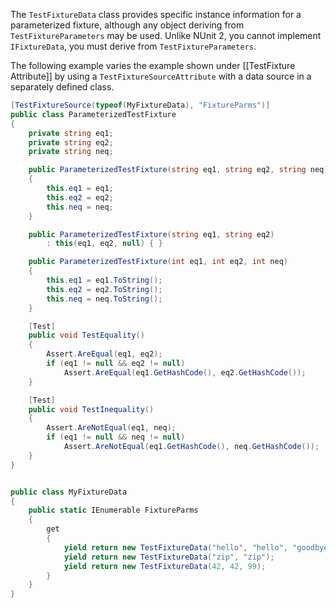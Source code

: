The `TestFixtureData` class provides specific instance information for a parameterized fixture, although any object deriving from `TestFixtureParameters` may be used. Unlike NUnit 2, you cannot implement `IFixtureData`, you must derive from `TestFixtureParameters`. 

The following example varies the example shown under [[TestFixture Attribute]] by using
a `TestFixtureSourceAttribute` with a data source in a separately defined class.

```csharp
[TestFixtureSource(typeof(MyFixtureData), "FixtureParms")]
public class ParameterizedTestFixture
{
    private string eq1;
    private string eq2;
    private string neq;

    public ParameterizedTestFixture(string eq1, string eq2, string neq)
    {
        this.eq1 = eq1;
        this.eq2 = eq2;
        this.neq = neq;
    }

    public ParameterizedTestFixture(string eq1, string eq2)
        : this(eq1, eq2, null) { }

    public ParameterizedTestFixture(int eq1, int eq2, int neq)
    {
        this.eq1 = eq1.ToString();
        this.eq2 = eq2.ToString();
        this.neq = neq.ToString();
    }

    [Test]
    public void TestEquality()
    {
        Assert.AreEqual(eq1, eq2);
        if (eq1 != null && eq2 != null)
            Assert.AreEqual(eq1.GetHashCode(), eq2.GetHashCode());
    }

    [Test]
    public void TestInequality()
    {
        Assert.AreNotEqual(eq1, neq);
        if (eq1 != null && neq != null)
            Assert.AreNotEqual(eq1.GetHashCode(), neq.GetHashCode());
    }
}


public class MyFixtureData
{
    public static IEnumerable FixtureParms
    {
        get
        {
            yield return new TestFixtureData("hello", "hello", "goodbye");
            yield return new TestFixtureData("zip", "zip");
            yield return new TestFixtureData(42, 42, 99);
        }
    }  
}
```

